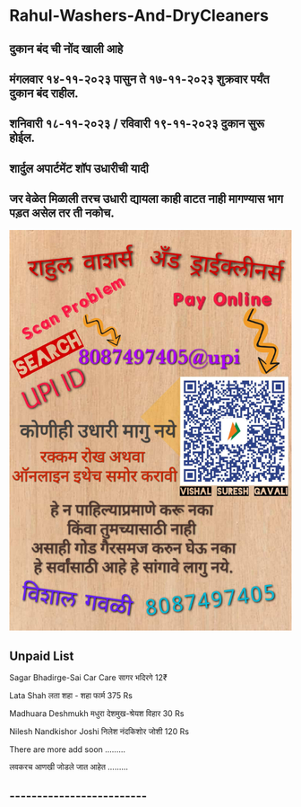 # Rahul-Washers-And-DryCleaners

## **दुकान बंद ची नोंद खाली आहे**

## **मंगलवार १४-११-२०२३ पासुन ते १७-११-२०२३ शुक्रवार पर्यंत दुकान बंद राहील.**


## **शनिवारी १८-११-२०२३ / रविवारी १९-११-२०२३ दुकान सुरू होईल.**

## **शार्दुल अपार्टमेंट शॉप उधारीची यादी**

## **जर वेळेत मिळाली तरच उधारी द्यायला काही वाटत नाही मागण्यास भाग पड़त असेल तर ती नकोच.**


![Udhari Image](2.jpg)


## **Unpaid List**

Sagar Bhadirge-Sai Car Care सागर भदिरगे 12₹

Lata Shah लता शहा - शहा फार्म 375 Rs

Madhuara Deshmukh मधुरा देशमुख-श्रेयश विहार 30 Rs

Nilesh Nandkishor Joshi निलेश नंदकिशोर जोशी 120 Rs

There are more add soon .........

लवकरच आणखी जोडले जात आहेत .........

## -------------------------

